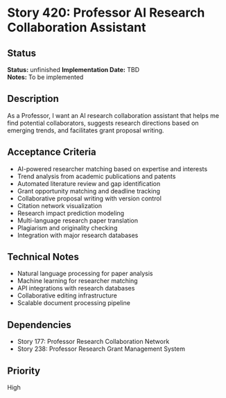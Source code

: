 # Story 420: Professor AI Research Collaboration Assistant

## Status
**Status:** unfinished
**Implementation Date:** TBD  
**Notes:** To be implemented

## Description
As a Professor, I want an AI research collaboration assistant that helps me find potential collaborators, suggests research directions based on emerging trends, and facilitates grant proposal writing.

## Acceptance Criteria
- AI-powered researcher matching based on expertise and interests
- Trend analysis from academic publications and patents
- Automated literature review and gap identification
- Grant opportunity matching and deadline tracking
- Collaborative proposal writing with version control
- Citation network visualization
- Research impact prediction modeling
- Multi-language research paper translation
- Plagiarism and originality checking
- Integration with major research databases

## Technical Notes
- Natural language processing for paper analysis
- Machine learning for researcher matching
- API integrations with research databases
- Collaborative editing infrastructure
- Scalable document processing pipeline

## Dependencies
- Story 177: Professor Research Collaboration Network
- Story 238: Professor Research Grant Management System

## Priority
High
